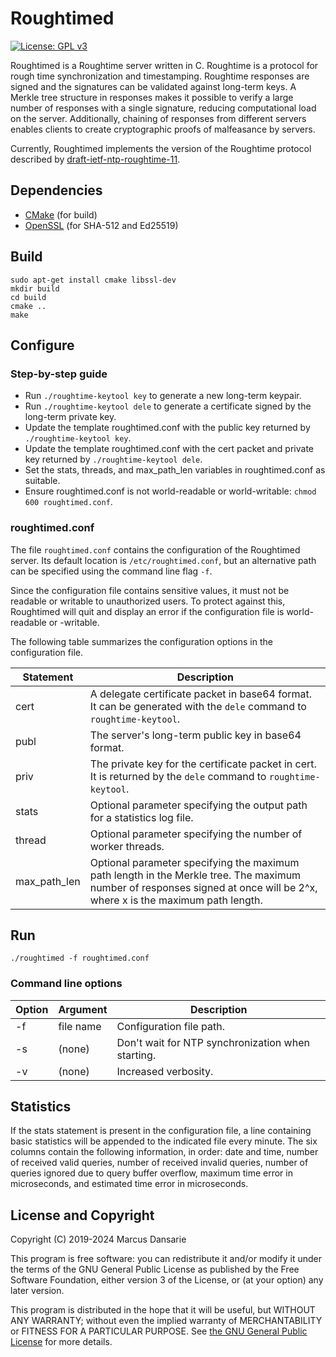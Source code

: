 # Roughtimed

[![License: GPL v3](https://img.shields.io/badge/License-GPL%20v3-blue.svg)](https://www.gnu.org/licenses/gpl-3.0)

Roughtimed is a Roughtime server written in C. Roughtime is a protocol for rough time
synchronization and timestamping. Roughtime responses are signed and the signatures can be validated
against long-term keys. A Merkle tree structure in responses makes it possible to verify a large
number of responses with a single signature, reducing computational load on the server.
Additionally, chaining of responses from different servers enables clients to create cryptographic
proofs of malfeasance by servers.

Currently, Roughtimed implements the version of the Roughtime protocol described by
[draft-ietf-ntp-roughtime-11](https://datatracker.ietf.org/doc/html/draft-ietf-ntp-roughtime-11).

## Dependencies

* [CMake](https://github.com/Kitware/CMake) (for build)
* [OpenSSL](https://github.com/openssl/openssl) (for SHA-512 and Ed25519)

## Build

```
sudo apt-get install cmake libssl-dev
mkdir build
cd build
cmake ..
make
```

## Configure

### Step-by-step guide

* Run `./roughtime-keytool key` to generate a new long-term keypair.
* Run `./roughtime-keytool dele` to generate a certificate signed by the long-term private key.
* Update the template roughtimed.conf with the public key returned by `./roughtime-keytool key`.
* Update the template roughtimed.conf with the cert packet and private key returned by `./roughtime-keytool dele`.
* Set the stats, threads, and max_path_len variables in roughtimed.conf as suitable.
* Ensure roughtimed.conf is not world-readable or world-writable: `chmod 600 roughtimed.conf`.

### roughtimed.conf

The file `roughtimed.conf` contains the configuration of the Roughtimed server. Its default location
is `/etc/roughtimed.conf`, but an alternative path can be specified using the command line flag
`-f`.

Since the configuration file contains sensitive values, it must not be readable or writable to
unauthorized users. To protect against this, Roughtimed will quit and display an error if the
configuration file is world-readable or -writable.

The following table summarizes the configuration options in the configuration file.

| Statement    | Description |
| ------------ | ----------- |
| cert         | A delegate certificate packet in base64 format. It can be generated with the `dele` command to `roughtime-keytool`. |
| publ         | The server's long-term public key in base64 format. |
| priv         | The private key for the certificate packet in cert. It is returned by the `dele` command to `roughtime-keytool`. |
| stats        | Optional parameter specifying the output path for a statistics log file. |
| thread       | Optional parameter specifying the number of worker threads. |
| max_path_len | Optional parameter specifying the maximum path length in the Merkle tree. The maximum number of responses signed at once will be 2^x, where x is the maximum path length. |

## Run

```
./roughtimed -f roughtimed.conf
```
### Command line options

| Option | Argument  | Description |
| ------ | --------- | ----------- |
| -f     | file name | Configuration file path. |
| -s     | (none)    | Don't wait for NTP synchronization when starting. |
| -v     | (none)    | Increased verbosity. |

## Statistics

If the stats statement is present in the configuration file, a line containing basic statistics will
be appended to the indicated file every minute. The six columns contain the following information,
in order: date and time, number of received valid queries, number of received invalid queries,
number of queries ignored due to query buffer overflow, maximum time error in microseconds, and
estimated time error in microseconds.

## License and Copyright

Copyright (C) 2019-2024 Marcus Dansarie

This program is free software: you can redistribute it and/or modify it under the terms of the GNU
General Public License as published by the Free Software Foundation, either version 3 of the
License, or (at your option) any later version.

This program is distributed in the hope that it will be useful, but WITHOUT ANY WARRANTY; without
even the implied warranty of MERCHANTABILITY or FITNESS FOR A PARTICULAR PURPOSE. See
[the GNU General Public License](LICENSE) for more details.
